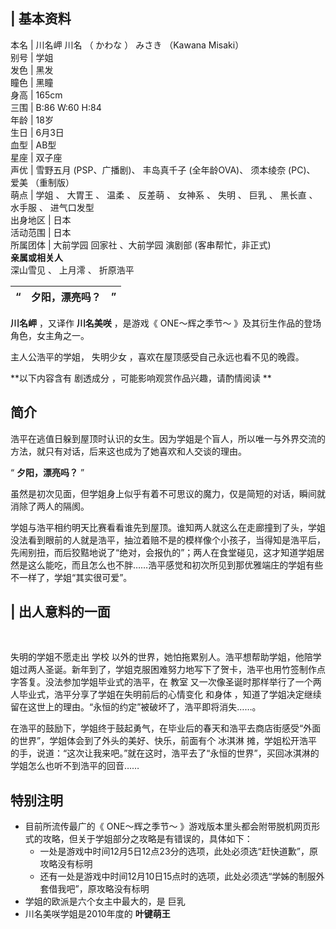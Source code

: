 |  **基本资料**  
---  
本名  |  川名岬  川名  （  かわな  ）  みさき  （Kawana Misaki）   
别号  |  学姐   
发色  |  黑发   
瞳色  |  黑瞳   
身高  |  165cm   
三围  |  B:86 W:60 H:84   
年龄  |  18岁   
生日  |  6月3日   
血型  |  AB型   
星座  |  双子座   
声优  |  雪野五月  (PSP、广播剧)、  丰岛真千子  (全年龄OVA)、  须本绫奈  (PC)、  爱美  （重制版）   
萌点  |  学姐  、  大胃王  、  温柔  、  反差萌  、  女神系  、  失明  、  巨乳  、  黑长直  、  水手服  、  进气口发型   
出身地区  |  日本   
活动范围  |  日本   
所属团体  |  大前学园  回家社  、大前学园  演剧部  (客串帮忙，非正式)   
**亲属或相关人**  
深山雪见  、  上月澪  、  折原浩平  
  
|  “  |  **夕阳，漂亮吗？** |  ”   
---|---|---  
  
**川名岬** ，又译作 **川名美咲** ，是游戏《  ONE～辉之季节～  》及其衍生作品的登场角色，女主角之一。

主人公浩平的学姐，  失明少女  ，喜欢在屋顶感受自己永远也看不见的晚霞。

**以下内容含有 剧透成分  ，可能影响观赏作品兴趣，请酌情阅读 **

##  简介

浩平在逃值日躲到屋顶时认识的女生。因为学姐是个盲人，所以唯一与外界交流的方法，就只有对话，后来这也成为了她喜欢和人交谈的理由。

“ **夕阳，漂亮吗？** ”

虽然是初次见面，但学姐身上似乎有着不可思议的魔力，仅是简短的对话，瞬间就消除了两人的隔阂。

学姐与浩平相约明天比赛看看谁先到屋顶。谁知两人就这么在走廊撞到了头，学姐没法看到眼前的人就是浩平，抽泣着赔不是的模样像个小孩子，当得知是浩平后，先闹别扭，而后狡黠地说了“绝对，会报仇的”；两人在食堂碰见，这才知道学姐居然是这么能吃，而且怎么也不胖……浩平感觉和初次所见到那优雅端庄的学姐有些不一样了，学姐“其实很可爱”。

|  出人意料的一面  
---  
</br>  
  
失明的学姐不愿走出  学校
以外的世界，她怕拖累别人。浩平想帮助学姐，他陪学姐过两人圣诞。新年到了，学姐克服困难努力地写下了贺卡，浩平也用竹签制作点字答复。没法参加学姐毕业式的浩平，在
教室  又一次像圣诞时那样举行了一个两人毕业式，浩平分享了学姐在失明前后的心情变化  和身体
，知道了学姐决定继续留在这世上的理由。“永恒的约定”被破坏了，浩平即将消失……。

在浩平的鼓励下，学姐终于鼓起勇气，在毕业后的春天和浩平去商店街感受“外面的世界”，学姐体会到了外头的美好、快乐，前面有个  冰淇淋
摊，学姐松开浩平的手，说道：“这次让我来吧。”就在这时，浩平去了“永恒的世界”，买回冰淇淋的学姐怎么也听不到浩平的回音……

##  特别注明

  * 目前所流传最广的《  ONE～辉之季节～  》游戏版本里头都会附带脱机网页形式的攻略，但关于学姐部分之攻略是有错误的，具体如下： 
    * 一处是游戏中时间12月5日12点23分的选项，此处必须选“赶快道歉”，原攻略没有标明 
    * 还有一处是游戏中时间12月10日15点时的选项，此处必须选“学姊的制服外套借我吧”，原攻略没有标明 
  * 学姐的欧派是六个女主中最大的，是  巨乳 
  * 川名美咲学姐是2010年度的 **叶键萌王**